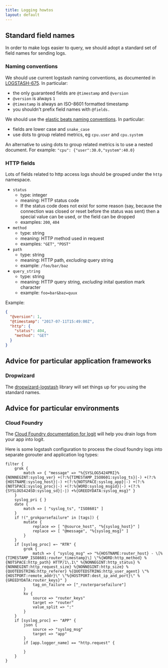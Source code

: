 ```yaml
---
title: Logging howtos
layout: default
---
```


## Standard field names

In order to make logs easier to query, we should adopt a standard set
of field names for sending logs.

### Naming conventions

We should use current logstash naming conventions, as documented in
[LOGSTASH-675](https://logstash.jira.com/browse/LOGSTASH-675).  In particular:

  - the only guaranteed fields are `@timestamp` and `@version`
  - `@version` is always `1`
  - `@timestamp` is always an ISO-8601 formatted timestamp
  - you shouldn't prefix field names with `@fields.`
  
We should use the
[elastic beats naming conventions](https://www.elastic.co/guide/en/beats/libbeat/current/event-conventions.html).  In particular:

  - fields are lower case and `snake_case`
  - use dots to group related metrics, eg `cpu.user` and `cpu.system`
  
An alternative to using dots to group related metrics is to use a
nested document.  For example: `"cpu": {"user":30.0,"system":40.0}`

### HTTP fields

Lots of fields related to http access logs should be grouped under the
`http` namespace.

  - `status`
      - type: integer
      - meaning: HTTP status code
      - If the status code does not exist for some reason (say,
        because the connection was closed or reset before the status
        was sent) then a special value can be used, or the field can
        be dropped
      - examples: `200`, `404`
  - `method`
      - type: string
      - meaning: HTTP method used in request
      - examples: `"GET"`, `"POST"`
  - `path`
      - type: string
      - meaning: HTTP path, *excluding* query string
      - example: `/foo/bar/baz`
  - `query_string`
      - type: string
      - meaning: HTTP query string, *excluding* inital question mark
        character
      - example: `foo=bar&baz=quux`

Example:

```json
{
  "@version": 1,
  "@timestamp": "2017-07-11T15:49:00Z",
  "http": {
    "status": 404,
    "method": "GET"
  }
}
```

## Advice for particular application frameworks

### Dropwizard

The
[dropwizard-logstash](https://github.com/alphagov/dropwizard-logstash)
library will set things up for you using the standard names.

## Advice for particular environments

### Cloud Foundry

The
[Cloud Foundry documentation for logit](https://docs.cloudfoundry.org/devguide/services/log-management-thirdparty-svc.html#logit)
will help you drain logs from your app into logit.

Here is some logstash configuration to process the cloud foundry logs
into separate gorouter and application log types:

```
filter {
    grok {
        match => { "message" => "%{SYSLOG5424PRI}%{NONNEGINT:syslog_ver} +(?:%{TIMESTAMP_ISO8601:syslog_ts}|-) +(?:%{HOSTNAME:syslog_host}|-) +(?:%{NOTSPACE:syslog_app}|-) +(?:%{NOTSPACE:syslog_proc}|-) +(?:%{WORD:syslog_msgid}|-) +(?:%{SYSLOG5424SD:syslog_sd}|-|) +%{GREEDYDATA:syslog_msg}" }
    }
    syslog_pri { }
    date {
        match => [ "syslog_ts", "ISO8601" ]
    }
    if !("_grokparsefailure" in [tags]) {
        mutate {
            replace => [ "@source_host", "%{syslog_host}" ]
            replace => [ "@message", "%{syslog_msg}" ]
        }
    }
    if [syslog_proc] =~ "RTR" {
        grok {
            match => { "syslog_msg" => "%{HOSTNAME:router_host} - \[%{TIMESTAMP_ISO8601:router_timestamp}\] \"%{WORD:http_method} %{NOTSPACE:http_path} HTTP/1\.1\" %{NONNEGINT:http_status} %{NONNEGINT:http_request_size} %{NONNEGINT:http_size} %{QUOTEDSTRING:http_referer} %{QUOTEDSTRING:http_user_agent} \"%{HOSTPORT:remote_addr}\" \"%{HOSTPORT:dest_ip_and_port}\" %{GREEDYDATA:router_keys}" }
            tag_on_failure => ["_routerparsefailure"]
        }
        kv {
            source => "router_keys"
            target => "router"
            value_split => ":"
        }
    }
    if [syslog_proc] =~ "APP" {
        json {
            source => "syslog_msg"
            target => "app"
        }
        if [app.logger_name] == "http.request" {
            
        }
    }
}
```

